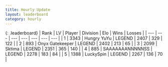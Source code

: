 ```yaml
---
title: Hourly Update
layout: leaderboard
category: hourly
---
```


{: .leaderboard}
| Rank | LV | Player | Division | Elo | Wins | Losses |
| --- | --- | --- | --- | --- | --- | --- |
| <span data-change="0">1</span> | 3343 | <span title="ID: 164871">Hungry YuYu</span> | LEGEND | <span data-change="1">2407</span> | <span data-change="1">329</span> | <span data-change="0">122</span> |
| <span data-change="0">2</span> | 893 | <span title="ID: 402846">Onyx Gatekeeper</span> | LEGEND | <span data-change="0">2402</span> | <span data-change="0">213</span> | <span data-change="0">65</span> |
| <span data-change="0">3</span> | 2099 | <span title="ID: 353063">Sktima</span> | LEGEND | <span data-change="0">2351</span> | <span data-change="0">365</span> | <span data-change="0">140</span> |
| <span data-change="0">4</span> | 885 | <span title="ID: 174294">SAAAAAAANNNNNSS</span> | LEGEND | <span data-change="0">2278</span> | <span data-change="0">183</span> | <span data-change="0">84</span> |
| <span data-change="0">5</span> | 1388 | <span title="ID: 498412">LuckySpin</span> | LEGEND | <span data-change="0">2267</span> | <span data-change="0">136</span> | <span data-change="0">70</span> |